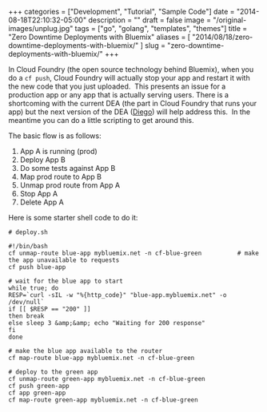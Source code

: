+++
categories = ["Development", "Tutorial", "Sample Code"]
date = "2014-08-18T22:10:32-05:00"
description = ""
draft = false
image = "/original-images/unplug.jpg"
tags = ["go", "golang", "templates", "themes"]
title = "Zero Downtime Deployments with Bluemix"
aliases = [
    "2014/08/18/zero-downtime-deployments-with-bluemix/"
]
slug = "zero-downtime-deployments-with-bluemix/"
+++


In Cloud Foundry (the open source technology behind Bluemix), when you do a `cf push`, Cloud Foundry will actually stop your app and restart it with the new code that you just uploaded.  This presents an issue for a production app or any app that is actually serving users. There is a shortcoming with the current DEA (the part in Cloud Foundry that runs your app) but the next version of the DEA ([Diego](https://www.youtube.com/watch?v=1OkmVTFhfLY)) will help address this.  In the meantime you can do a little scripting to get around this.

The basic flow is as follows:

1. App A is running (prod)
2. Deploy App B
3. Do some tests against App B
4. Map prod route to App B
5. Unmap prod route from App A
6. Stop App A
7. Delete App A

Here is some starter shell code to do it:

```
# deploy.sh

#!/bin/bash
cf unmap-route blue-app mybluemix.net -n cf-blue-green          # make the app unavailable to requests
cf push blue-app

# wait for the blue app to start
while true; do
RESP=`curl -sIL -w "%{http_code}" "blue-app.mybluemix.net" -o /dev/null`
if [[ $RESP == "200" ]]
then break
else sleep 3 &amp;&amp; echo "Waiting for 200 response"
fi
done

# make the blue app available to the router
cf map-route blue-app mybluemix.net -n cf-blue-green

# deploy to the green app
cf unmap-route green-app mybluemix.net -n cf-blue-green
cf push green-app
cf app green-app
cf map-route green-app mybluemix.net -n cf-blue-green
```
